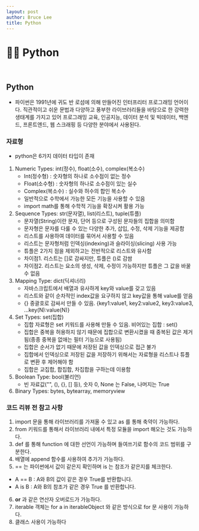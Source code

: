 ```yaml
---
layout: post
author: Bruce Lee
title: Python
---
```


# 👨‍🎓 Python<br/><br/>

## Python
- 파이썬은 1991년에 귀도 반 로섬에 의해 만들어진 인터프리터 프로그래밍 언어이다. 직관적이고 쉬운 문법과 다양하고 풍부한 라이브러리들을 바탕으로 한 강력한 생태계를 가지고 있어 프로그래밍 교육, 인공지능, 데이터 분석 및 빅데이터, 백엔드, 프론트엔드, 웹 스크래핑 등 다양한 분야에서 사용된다.

### 자료형
- python은 6가지 데이터 타입이 존재
1) Numeric Types: int(정수), float(소수), complex(복소수)
   - Int(정수형) : 숫자형의 하나로 소수점이 없는 정수
   - Float(소수형) : 숫자형의 하나로 소수점이 있는 실수
   - Complex(복소수) : 실수와 허수의 합인 복소수
   - 일반적으로 수학에서 가능한 모든 기능을 사용할 수 있음
   - import math를 통해 수학적 기능을 확장시켜 활용 가능
2) Sequence Types: str(문자열), list(리스트), tuple(튜플)
   - 문자열(String)이란 문자, 단어 등으로 구성된 문자들의 집합을 의미함
   - 문자형은 문자를 다룰 수 있는 다양한 추가, 삽입, 수정, 삭제 기능을 제공함
   - 리스트를 사용하여 데이터를 묶어서 사용할 수 있음
   - 리스트는 문자형처럼 인덱싱(indexing)과 슬라이싱(slicing) 사용 가능
   - 튜플은 2가지 점을 제외하고는 전반적으로 리스트와 유사함
   - 차이점1. 리스트는 []로 감싸지만, 튜플은 ()로 감쌈
   - 차이점2. 리스트는 요소의 생성, 삭제, 수정이 가능하지만 튜플은 그 값을 바꿀 수 없음
3) Mapping Type: dict(딕셔너리)
   - 자바스크립트에서 배열과 유사하게 key와 value를 갖고 있음
   - 리스트와 같이 순차적인 index값을 요구하지 않고 key값을 통해 value를 얻음
   - {} 중괄호로 감싸서 만들 수 있음. {key1:value1, key2:value2, key3:value3, ...key(N):value(N)}
4) Set Types: set(집합)
   - 집합 자료형은 set 키워드를 사용해 만들 수 있음. 비어있는 집합 : set()
   - 집합은 중복을 허용하지 않기 때문에 집합으로 변환시켰을 때 중복된 값은 제거됨(종종 중복을 없애는 필터 기능으로 사용됨)
   - 집합은 순서가 없기 때문에 저장된 값을 인덱싱으로 접근 불가
   - 집합에서 인덱싱으로 저장된 값을 저장하기 위해서는 자료형을 리스트나 튜플로 변환 후 제어해야 함
   - 집합은 교집합, 합집합, 차집합을 구하는데 이용함
5) Boolean Type: bool(불리언)
   - 빈 자료값("", (), {}, [] 등), 숫자 0, None 는 False, 나머지는 True
6) Binary Types: bytes, bytearray, memoryview

### 코드 리뷰 전 참고 사항
1) import 문을 통해 라이브러리를 가져올 수 있고 as 를 통해 축약이 가능하다.
2) from 키워드를 통해서 라이브러리 내에서 특정 모듈을 import 해오는 것도 가능하다.
3) def 를 통해 function 에 대한 선언이 가능하며 들여쓰기로 함수의 코드 범위를 구분한다.
4) 배열에 append 함수를 사용하여 추가가 가능하다.
5) == 는 파이썬에서 값이 같은지 확인하며 is 는 참조가 같은지를 체크한다.
  - A == B : A와 B의 값이 같은 경우 True를 반환합니다.
  - A is B : A와 B의 참조가 같은 경우 True 를 반환합니다.
6) __or__ 과 같은 연산자 오버로드가 가능하다.
7) iterable 객체는 for a in iterableObject 와 같은 방식으로 for 문 사용이 가능하다.
8) 클래스 사용이 가능하다
